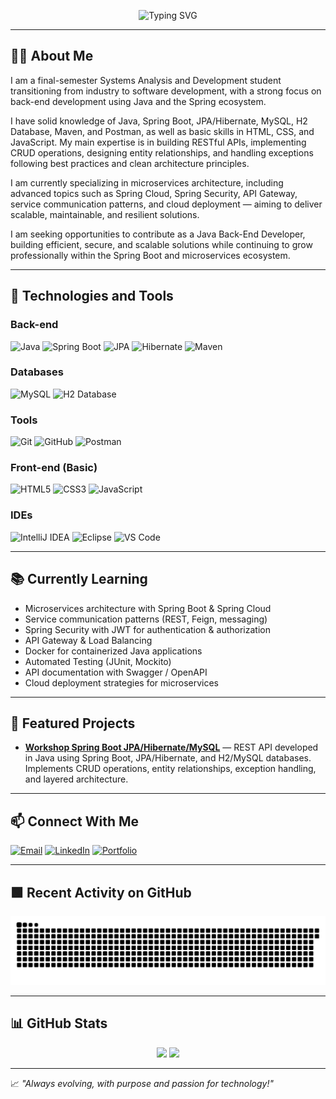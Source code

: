 <p align="center">
  <img src="https://readme-typing-svg.herokuapp.com?font=Fira+Code&size=24&pause=1000&color=00FFFF&center=true&vCenter=true&width=1000&lines=👋+Hi%2C+I'm+Marcio+Cley!;Java+Developer+in+training.;Spring+Boot+lover+🚀;Welcome+to+my+GitHub+profile!&repeat=true" alt="Typing SVG" />
</p>

---

## 👨‍💻 About Me

I am a final-semester Systems Analysis and Development student transitioning from industry to software development, with a strong focus on back-end development using Java and the Spring ecosystem.

I have solid knowledge of Java, Spring Boot, JPA/Hibernate, MySQL, H2 Database, Maven, and Postman, as well as basic skills in HTML, CSS, and JavaScript. My main expertise is in building RESTful APIs, implementing CRUD operations, designing entity relationships, and handling exceptions following best practices and clean architecture principles.

I am currently specializing in microservices architecture, including advanced topics such as Spring Cloud, Spring Security, API Gateway, service communication patterns, and cloud deployment — aiming to deliver scalable, maintainable, and resilient solutions.

I am seeking opportunities to contribute as a Java Back-End Developer, building efficient, secure, and scalable solutions while continuing to grow professionally within the Spring Boot and microservices ecosystem.

---

## 🚀 Technologies and Tools

### **Back-end**
![Java](https://img.shields.io/badge/Java-ED8B00?style=for-the-badge&logo=java&logoColor=white)
![Spring Boot](https://img.shields.io/badge/Spring%20Boot-6DB33F?style=for-the-badge&logo=spring-boot&logoColor=white)
![JPA](https://img.shields.io/badge/JPA-007396?style=for-the-badge&logo=java&logoColor=white)
![Hibernate](https://img.shields.io/badge/Hibernate-59666C?style=for-the-badge&logo=hibernate&logoColor=white)
![Maven](https://img.shields.io/badge/Maven-C71A36?style=for-the-badge&logo=apache-maven&logoColor=white)

### **Databases**
![MySQL](https://img.shields.io/badge/MySQL-00758F?style=for-the-badge&logo=mysql&logoColor=white)
![H2 Database](https://img.shields.io/badge/H2-1F72B5?style=for-the-badge&logo=h2&logoColor=white)

### **Tools**
![Git](https://img.shields.io/badge/Git-F05032?style=for-the-badge&logo=git&logoColor=white)
![GitHub](https://img.shields.io/badge/GitHub-181717?style=for-the-badge&logo=github&logoColor=white)
![Postman](https://img.shields.io/badge/Postman-FF6C37?style=for-the-badge&logo=postman&logoColor=white)

### **Front-end (Basic)**
![HTML5](https://img.shields.io/badge/HTML5-e34c26?style=for-the-badge&logo=html5&logoColor=white)
![CSS3](https://img.shields.io/badge/CSS3-1572B6?style=for-the-badge&logo=css3&logoColor=white)
![JavaScript](https://img.shields.io/badge/JavaScript-F7DF1E?style=for-the-badge&logo=javascript&logoColor=black)

### **IDEs**
![IntelliJ IDEA](https://img.shields.io/badge/IntelliJIDEA-000000.svg?style=for-the-badge&logo=intellij-idea&logoColor=white)
![Eclipse](https://img.shields.io/badge/EclipseIDE-2C2255?style=for-the-badge&logo=eclipse&logoColor=white)
![VS Code](https://img.shields.io/badge/VS%20Code-007ACC?style=for-the-badge&logo=visual-studio-code&logoColor=white)

---

## 📚 Currently Learning
- Microservices architecture with Spring Boot & Spring Cloud
- Service communication patterns (REST, Feign, messaging)
- Spring Security with JWT for authentication & authorization
- API Gateway & Load Balancing
- Docker for containerized Java applications
- Automated Testing (JUnit, Mockito)
- API documentation with Swagger / OpenAPI
- Cloud deployment strategies for microservices

---

## 📂 Featured Projects

- [**Workshop Spring Boot JPA/Hibernate/MySQL**](https://github.com/marciocleydev/workshop_springBoot_jpa_2.0) — REST API developed in Java using Spring Boot, JPA/Hibernate, and H2/MySQL databases. Implements CRUD operations, entity relationships, exception handling, and layered architecture.

---

## 📫 Connect With Me

[![Email](https://img.shields.io/badge/Gmail-D14836?style=for-the-badge&logo=gmail&logoColor=white)](mailto:marciocleydev@gmail.com)
[![LinkedIn](https://img.shields.io/badge/LinkedIn-%230077B5.svg?style=for-the-badge&logo=linkedin&logoColor=white)](https://www.linkedin.com/in/marciocleydev/)
[![Portfolio](https://img.shields.io/badge/Portfolio-12100E?style=for-the-badge&logo=github&logoColor=white)](https://marciocleydev.github.io/.github.io/)

---

## 🟩 Recent Activity on GitHub

![Snake animation](https://github.com/marciocleydev/marciocleydev/blob/main/assets/github-contribution-grid-snake.svg)

---

## 📊 GitHub Stats

<p align="center">
  <img height="180em" src="https://github-readme-stats.vercel.app/api?username=marciocleydev&show_icons=true&theme=tokyonight&hide_border=true" />
  <img height="180em" src="https://github-readme-stats.vercel.app/api/top-langs/?username=marciocleydev&layout=compact&theme=tokyonight&hide_border=true"/>
</p>

---

📈 _"Always evolving, with purpose and passion for technology!"_
